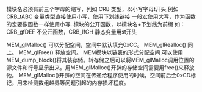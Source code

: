 模块名必须有前三个字母的缩写，列如 CRB
类型，以小写字母t开头,例如CRB_tABC
变量类型直接使用小写，使用下划线链接
一般宏使用大写，作为函数的宏要像函数一样使用小写.
模块的公开函数，以模块名+下划线为前缀 如： CRB_gfDEF
不公开函数，CRB_lfGH
静态变量用st开头

MEM_glMalloc() 可以分配空间，空间中默认填充0xCC。
MEM_glRealloc() 同上。
MEM_glFree() 释放空间。
MEM模块以链表的形式分配空间,可以使用MEM_dump_block()将其装存储。转存储之后可以将MEM_glMalloc调用位置的源文件和行号显示出来。用MEM_glMalloc()开辟的存储空间需要用free()来释放他。
MEM_glMalloc()开辟的空间在传递给程序使用的时候，空间前后会0xCD标记，用来检测数组越界等问题引起的内存损坏程度。

